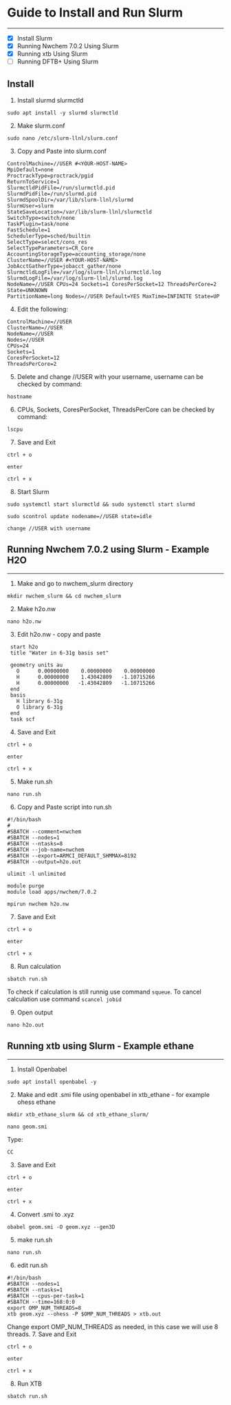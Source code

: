 # Guide to Install and Run Slurm
------------------------
- [x] Install Slurm
- [x] Running Nwchem 7.0.2 Using Slurm
- [x] Running xtb Using Slurm
- [ ] Running DFTB+ Using Slurm

## Install
1. Install slurmd slurmctld
```
sudo apt install -y slurmd slurmctld
```
2. Make slurm.conf
```
sudo nano /etc/slurm-llnl/slurm.conf
```
3. Copy and Paste into slurm.conf
```
ControlMachine=//USER #<YOUR-HOST-NAME>
MpiDefault=none
ProctrackType=proctrack/pgid
ReturnToService=1
SlurmctldPidFile=/run/slurmctld.pid
SlurmdPidFile=/run/slurmd.pid
SlurmdSpoolDir=/var/lib/slurm-llnl/slurmd
SlurmUser=slurm
StateSaveLocation=/var/lib/slurm-llnl/slurmctld
SwitchType=switch/none
TaskPlugin=task/none
FastSchedule=1
SchedulerType=sched/builtin
SelectType=select/cons_res
SelectTypeParameters=CR_Core
AccountingStorageType=accounting_storage/none
ClusterName=//USER #<YOUR-HOST-NAME>
JobAcctGatherType=jobacct_gather/none
SlurmctldLogFile=/var/log/slurm-llnl/slurmctld.log
SlurmdLogFile=/var/log/slurm-llnl/slurmd.log
NodeName=//USER CPUs=24 Sockets=1 CoresPerSocket=12 ThreadsPerCore=2 State=UNKNOWN
PartitionName=long Nodes=//USER Default=YES MaxTime=INFINITE State=UP
```
4. Edit the following:
```
ControlMachine=//USER
ClusterName=//USER
NodeName=//USER
Nodes=//USER
CPUs=24
Sockets=1
CoresPerSocket=12
ThreadsPerCore=2
```
5. Delete and change //USER with your username, username can be checked by command:
```
hostname
```
6. CPUs, Sockets, CoresPerSocket, ThreadsPerCore can be checked by command:
```
lscpu
```
7. Save and Exit
```
ctrl + o
```
```
enter
```
```
ctrl + x
```
8. Start Slurm
```
sudo systemctl start slurmctld && sudo systemctl start slurmd
```
```
sudo scontrol update nodename=//USER state=idle
```
```
change //USER with username
```

## Running Nwchem 7.0.2 using Slurm - Example H2O
----------------------------------
1. Make and go to nwchem_slurm directory
```
mkdir nwchem_slurm && cd nwchem_slurm
```
2. Make h2o.nw
```
nano h2o.nw
```
3. Edit h2o.nw - copy and paste
```
 start h2o 
 title "Water in 6-31g basis set" 

 geometry units au  
   O      0.00000000    0.00000000    0.00000000  
   H      0.00000000    1.43042809   -1.10715266  
   H      0.00000000   -1.43042809   -1.10715266 
 end  
 basis  
   H library 6-31g  
   O library 6-31g  
 end
 task scf
 ```
4. Save and Exit
```
ctrl + o
```
```
enter
```
```
ctrl + x
```
5. Make run.sh
```
nano run.sh
```
6. Copy and Paste script into run.sh
```
#!/bin/bash
#
#SBATCH --comment=nwchem
#SBATCH --nodes=1
#SBATCH --ntasks=8 
#SBATCH --job-name=nwchem
#SBATCH --export=ARMCI_DEFAULT_SHMMAX=8192
#SBATCH --output=h2o.out

ulimit -l unlimited 

module purge
module load apps/nwchem/7.0.2

mpirun nwchem h2o.nw
```
7. Save and Exit
```
ctrl + o
```
```
enter
```
```
ctrl + x
```
8. Run calculation
```
sbatch run.sh
```
To check if calculation is still runnig use command ```squeue```. To cancel calculation use command ```scancel jobid```

9. Open output
```
nano h2o.out
```

## Running xtb using Slurm - Example ethane
----------------------------------
1. Install Openbabel
```
sudo apt install openbabel -y
```
2. Make and edit .smi file using openbabel in xtb_ethane - for example ohess ethane
```
mkdir xtb_ethane_slurm && cd xtb_ethane_slurm/
```
```
nano geom.smi
```
Type:
```
CC
```
3. Save and Exit
```
ctrl + o
```
```
enter
```
```
ctrl + x
```
4. Convert .smi to .xyz
```
obabel geom.smi -O geom.xyz --gen3D
```
5. make run.sh
```
nano run.sh
```
6. edit run.sh
```
#!/bin/bash
#SBATCH --nodes=1
#SBATCH --ntasks=1
#SBATCH --cpus-per-task=1
#SBATCH --time=168:0:0
export OMP_NUM_THREADS=8
xtb geom.xyz --ohess -P $OMP_NUM_THREADS > xtb.out
```
Change export OMP_NUM_THREADS as needed, in this case we will use 8 threads.
7. Save and Exit
```
ctrl + o
```
```
enter
```
```
ctrl + x
```
8. Run XTB
```
sbatch run.sh
```
